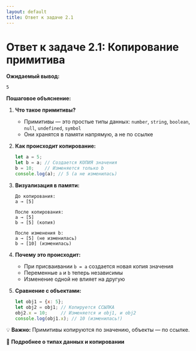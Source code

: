 ```yaml
---
layout: default
title: Ответ к задаче 2.1
---
```

# Ответ к задаче 2.1: Копирование примитива

**Ожидаемый вывод:**
```
5
```

**Пошаговое объяснение:**

1. **Что такое примитивы?**
   - Примитивы — это простые типы данных: `number`, `string`, `boolean`, `null`, `undefined`, `symbol`
   - Они хранятся в памяти напрямую, а не по ссылке

2. **Как происходит копирование:**
   ```js
   let a = 5;
   let b = a; // Создается КОПИЯ значения
   b = 10;    // Изменяется только b
   console.log(a); // 5 (a не изменилась)
   ```

3. **Визуализация в памяти:**
   ```
   До копирования:
   a → [5]
   
   После копирования:
   a → [5]
   b → [5] (копия)
   
   После изменения b:
   a → [5] (не изменилась)
   b → [10] (изменилась)
   ```

4. **Почему это происходит:**
   - При присваивании `b = a` создается новая копия значения
   - Переменные `a` и `b` теперь независимы
   - Изменение одной не влияет на другую

5. **Сравнение с объектами:**
   ```js
   let obj1 = {x: 5};
   let obj2 = obj1; // Копируется ССЫЛКА
   obj2.x = 10;     // Изменяется и obj1, и obj2
   console.log(obj1.x); // 10 (изменилась!)
   ```

💡 **Важно:** Примитивы копируются по значению, объекты — по ссылке.

📖 **Подробнее о типах данных и копировании** 